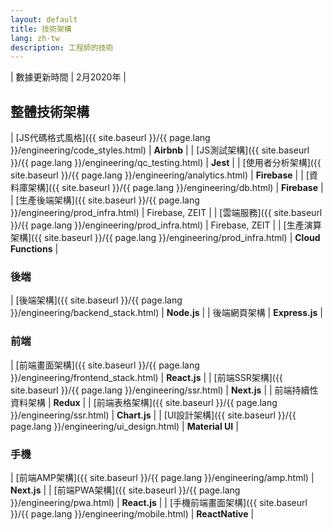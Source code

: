 ```yaml
---
layout: default
title: 技術架構
lang: zh-tw
description: 工程師的技術
---
```




| 數據更新時間 | 2月2020年 |

## 整體技術架構

| [JS代碼格式風格]({{ site.baseurl }}/{{ page.lang }}/engineering/code_styles.html) | **Airbnb** |
| [JS測試架構]({{ site.baseurl }}/{{ page.lang }}/engineering/qc_testing.html) | **Jest** |
| [使用者分析架構]({{ site.baseurl }}/{{ page.lang }}/engineering/analytics.html) | **Firebase** |
| [資料庫架構]({{ site.baseurl }}/{{ page.lang }}/engineering/db.html) | **Firebase** |
| [生產後端架構]({{ site.baseurl }}/{{ page.lang }}/engineering/prod_infra.html) | Firebase, ZEIT |
| [雲端服務]({{ site.baseurl }}/{{ page.lang }}/engineering/prod_infra.html) | Firebase, ZEIT |
| [生產演算架構]({{ site.baseurl }}/{{ page.lang }}/engineering/prod_infra.html) | **Cloud Functions** |

### 後端

| [後端架構]({{ site.baseurl }}/{{ page.lang }}/engineering/backend_stack.html) | **Node.js** |
| 後端網頁架構 | **Express.js** |

### 前端

| [前端畫面架構]({{ site.baseurl }}/{{ page.lang }}/engineering/frontend_stack.html) | **React.js** |
| [前端SSR架構]({{ site.baseurl }}/{{ page.lang }}/engineering/ssr.html) | **Next.js** |
| 前端持續性資料架構 | **Redux** |
| [前端表格架構]({{ site.baseurl }}/{{ page.lang }}/engineering/ssr.html) | **Chart.js** |
| [UI設計架構]({{ site.baseurl }}/{{ page.lang }}/engineering/ui_design.html) | **Material UI** |

### 手機

| [前端AMP架構]({{ site.baseurl }}/{{ page.lang }}/engineering/amp.html) | **Next.js** |
| [前端PWA架構]({{ site.baseurl }}/{{ page.lang }}/engineering/pwa.html) | **React.js** |
| [手機前端畫面架構]({{ site.baseurl }}/{{ page.lang }}/engineering/mobile.html) | **ReactNative** |

<br>

